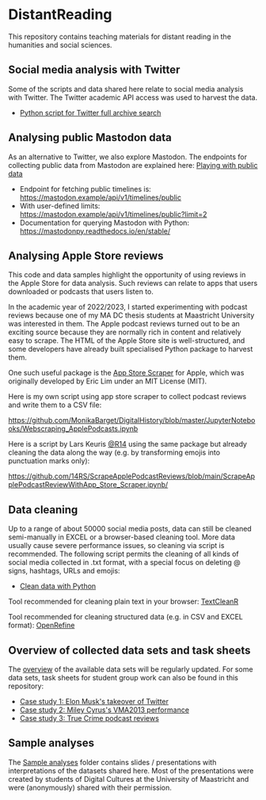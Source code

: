 # DistantReading

This repository contains teaching materials for distant reading in the humanities and social sciences.

## Social media analysis with Twitter

Some of the scripts and data shared here relate to social media analysis with Twitter. The Twitter academic API access was used to harvest the data. 

- [Python script for Twitter full archive search](https://github.com/MonikaBarget/DistantReading/blob/main/Twitter_full-archive-search_extended.py)

## Analysing public Mastodon data

As an alternative to Twitter, we also explore Mastodon. The endpoints for collecting public data from Mastodon are explained here: [Playing with public data](https://docs.joinmastodon.org/client/public/)

- Endpoint for fetching public timelines is: https://mastodon.example/api/v1/timelines/public
- With user-defined limits: https://mastodon.example/api/v1/timelines/public?limit=2
- Documentation for querying Mastodon with Python: https://mastodonpy.readthedocs.io/en/stable/

## Analysing Apple Store reviews

This code and data samples highlight the opportunity of using reviews in the Apple Store for data analysis. Such reviews can relate to apps that users downloaded or podcasts that users listen to.

In the academic year of 2022/2023, I started experimenting with podcast reviews because one of my MA DC thesis students at Maastricht University was interested in them. The Apple podcast reviews turned out to be an exciting source because they are normally rich in content and relatively easy to scrape. The HTML of the Apple Store site is well-structured, and some developers have already built specialised Python package to harvest them.

One such useful package is the [App Store Scraper](https://pypi.org/project/app-store-scraper/) for Apple, which was originally developed by Eric Lim under an MIT License (MIT).

Here is my own script using app store scraper to collect podcast reviews and write them to a CSV file: 

https://github.com/MonikaBarget/DigitalHistory/blob/master/JupyterNotebooks/Webscraping_ApplePodcasts.ipynb

Here is a script by Lars Keuris [@R14](https://github.com/14RS) using the same package but already cleaning the data along the way (e.g. by transforming emojis into punctuation marks only):

https://github.com/14RS/ScrapeApplePodcastReviews/blob/main/ScrapeApplePodcastReviewWithApp_Store_Scraper.ipynb/

## Data cleaning

Up to a range of about 50000 social media posts, data can still be cleaned semi-manually in EXCEL or a browser-based cleaning tool. More data usually cause severe performance issues, so cleaning via script is recommended. The following script permits the cleaning of all kinds of social media collected in .txt format, with a special focus on deleting @ signs, hashtags, URLs and emojis:

- [Clean data with Python](https://github.com/MonikaBarget/DistantReading/blob/main/Clean_data.py)

Tool recommended for cleaning plain text in your browser: [TextCleanR](https://www.textcleanr.com/)

Tool recommended for cleaning structured data (e.g. in CSV and EXCEL format): [OpenRefine](https://openrefine.org/)

## Overview of collected data sets and task sheets

The [overview](https://github.com/MonikaBarget/DistantReading/blob/main/Overview.md) of the available data sets will be regularly updated. For some data sets, task sheets for student group work can also be found in this repository:

- [Case study 1: Elon Musk's takeover of Twitter](https://github.com/MonikaBarget/DistantReading/blob/main/ElonMusk_task-sheet.md)
- [Case study 2: Miley Cyrus's VMA2013 performance](https://github.com/MonikaBarget/DistantReading/blob/main/MileyCyrus_task-sheet.md)
- [Case study 3: True Crime podcast reviews](https://github.com/MonikaBarget/DistantReading/blob/main/TrueCrime_task-sheet.md)

## Sample analyses

The [Sample analyses](https://github.com/MonikaBarget/DistantReading/tree/main/Sample%20analyses) folder contains slides / presentations with interpretations of the datasets shared here. Most of the presentations were created by students of Digital Cultures at the University of Maastricht and were (anonymously) shared with their permission.
